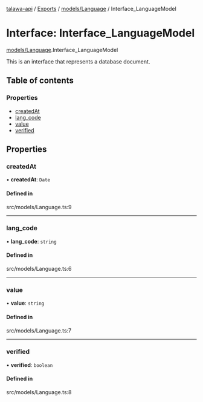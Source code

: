 [talawa-api](../README.md) / [Exports](../modules.md) / [models/Language](../modules/models_Language.md) / Interface\_LanguageModel

# Interface: Interface\_LanguageModel

[models/Language](../modules/models_Language.md).Interface_LanguageModel

This is an interface that represents a database document.

## Table of contents

### Properties

- [createdAt](models_Language.Interface_LanguageModel.md#createdat)
- [lang\_code](models_Language.Interface_LanguageModel.md#lang_code)
- [value](models_Language.Interface_LanguageModel.md#value)
- [verified](models_Language.Interface_LanguageModel.md#verified)

## Properties

### createdAt

• **createdAt**: `Date`

#### Defined in

src/models/Language.ts:9

___

### lang\_code

• **lang\_code**: `string`

#### Defined in

src/models/Language.ts:6

___

### value

• **value**: `string`

#### Defined in

src/models/Language.ts:7

___

### verified

• **verified**: `boolean`

#### Defined in

src/models/Language.ts:8
